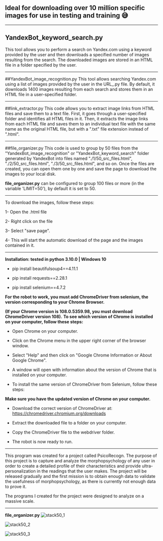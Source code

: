 ## Ideal for downloading over 10 million specific images for use in testing and training 😅
___________________________________________________________
## YandexBot_keyword_search.py
This tool allows you to perform a search on Yandex.com using a keyword provided by the user and then downloads a specified number of images resulting from the search. The downloaded images are stored in an HTML file in a folder specified by the user.
___________________________________________________________
##YandexBot_image_recognition.py
This tool allows searching Yandex.com using a list of images provided by the user in the URL_.py file. By default, it downloads 1400 images resulting from each search and stores them in an HTML file in a user-specified folder.
___________________________________________________________
##link_extractor.py
This code allows you to extract image links from HTML files and save them to a text file. First, it goes through a user-specified folder and identifies all HTML files in it. Then, it extracts the image links from each HTML file and saves them to an individual text file with the same name as the original HTML file, but with a ".txt" file extension instead of ".html".
___________________________________________________________
##file_organizer.py
This code is used to group by 50 files from the "YandexBot_image_recognition" or "YandexBot_keyword_search" folder generated by YandexBot into files named "./1/50_src_files.html", "./2/50_src_files.html", "./3/50_src_files.html", and so on. Once the files are created, you can open them one by one and save the page to download the images to your local disk.

**file_organizer.py** can be configured to group 100 files or more (in the variable 'LIMIT=50'), by default it is set to 50.
___________________________________________________________
To download the images, follow these steps:

1- Open the .html file

2- Right click on the file

3- Select "save page".

4- This will start the automatic download of the page and the images contained in it.
___________________________________________________________

**Installation: tested in python 3.10.0 | Windows 10**

- pip install beautifulsoup4==4.11.1

- pip install requests==2.28.1

- pip install selenium==4.7.2

**For the robot to work, you must add ChromeDriver from selenium, the version corresponding to your Chrome Browser.**

**(If your Chrome version is 108.0.5359.98, you must download ChromeDriver version 108).**
**To see which version of Chrome is installed on your computer, follow these steps:**
- Open Chrome on your computer.

- Click on the Chrome menu in the upper right corner of the browser window.

- Select "Help" and then click on "Google Chrome Information or About Google Chrome".

-  A window will open with information about the version of Chrome that is installed on your computer.

- To install the same version of ChromeDriver from Selenium, follow these steps:

**Make sure you have the updated version of Chrome on your computer.**
- Download the correct version of ChromeDriver at: https://chromedriver.chromium.org/downloads

- Extract the downloaded file to a folder on your computer.

- Copy the ChromeDriver file to the webdriver folder.

- The robot is now ready to run.

___________________________________________________________

This program was created for a project called PsicoRecogn. The purpose of this project is to capture and analyze the morphopsychology of any user in order to create a detailed profile of their characteristics and provide ultra-personalization in the readings that the user makes. The project will be released gradually and the first mission is to obtain enough data to validate the usefulness of morphopsychology, as there is currently not enough data to prove it.

The programs I created for the project were designed to analyze on a massive scale.
___________________________________________________________
**file_organizer.py**
![stack50_1](https://user-images.githubusercontent.com/115203597/206514765-c06b72ed-29ab-4eb0-9f21-f0e41ec5494e.png)

![stack50_2](https://user-images.githubusercontent.com/115203597/206514834-d331cce0-0960-4cb6-be97-bd168553ae58.png)

![stack50_3](https://user-images.githubusercontent.com/115203597/206516990-51b6af85-efb8-4ccc-a61d-515a09468819.png)

